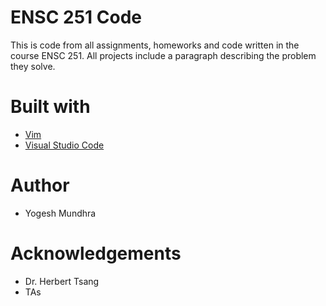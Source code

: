 # ENSC 251 Code
This is code from all assignments, homeworks and code written in the course ENSC 251. 
All projects include a paragraph describing the problem they solve.
# Built with
* [Vim](https://www.vim.org/)
* [Visual Studio Code](https://code.visualstudio.com/)
# Author
* Yogesh Mundhra
# Acknowledgements
* Dr. Herbert Tsang
* TAs

